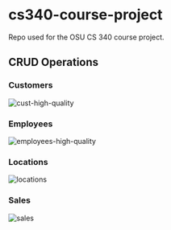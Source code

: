 # cs340-course-project

Repo used for the OSU CS 340 course project.

## CRUD Operations

### Customers

![cust-high-quality](https://user-images.githubusercontent.com/57968347/172053800-2636c9ed-7807-4845-b3bd-47741d02ca66.gif)

### Employees

![employees-high-quality](https://user-images.githubusercontent.com/57968347/172053926-59443232-7627-4968-be13-7f2ab93841f5.gif)

### Locations

![locations](https://user-images.githubusercontent.com/57968347/172054276-dc7eca85-6765-45b8-ba98-eec7cac6f44b.gif)

### Sales

![sales](https://user-images.githubusercontent.com/57968347/172054519-93a927cd-1732-4eb8-8b03-4ad2bcde23dc.gif)



